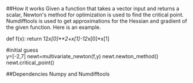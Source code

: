 ##How it works
Given a function that takes a vector input and returns a scalar, Newton's method for optimization is used to find the critical point.  Numdifftools is used to get approximations for the Hessian and gradient of the given function.  Here is an example.

  def f(x):
    return 12*x[0]**2+x[1]-12*x[0]*x[1]
  
  #initial guess  
  y=[-2,7]
  newt=multivariate_newton(f,y)
  newt.newton_method()
  newt.critical_point()



##Dependencies
Numpy and Numdifftools
